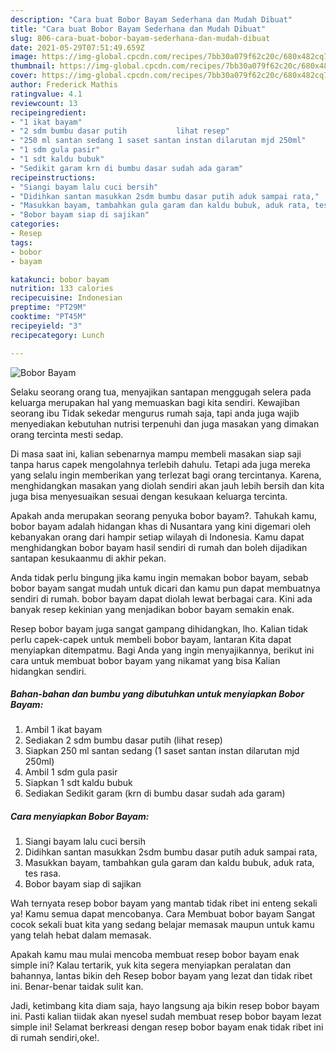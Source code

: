 ```yaml
---
description: "Cara buat Bobor Bayam Sederhana dan Mudah Dibuat"
title: "Cara buat Bobor Bayam Sederhana dan Mudah Dibuat"
slug: 806-cara-buat-bobor-bayam-sederhana-dan-mudah-dibuat
date: 2021-05-29T07:51:49.659Z
image: https://img-global.cpcdn.com/recipes/7bb30a079f62c20c/680x482cq70/bobor-bayam-foto-resep-utama.jpg
thumbnail: https://img-global.cpcdn.com/recipes/7bb30a079f62c20c/680x482cq70/bobor-bayam-foto-resep-utama.jpg
cover: https://img-global.cpcdn.com/recipes/7bb30a079f62c20c/680x482cq70/bobor-bayam-foto-resep-utama.jpg
author: Frederick Mathis
ratingvalue: 4.1
reviewcount: 13
recipeingredient:
- "1 ikat bayam"
- "2 sdm bumbu dasar putih           lihat resep"
- "250 ml santan sedang 1 saset santan instan dilarutan mjd 250ml"
- "1 sdm gula pasir"
- "1 sdt kaldu bubuk"
- "Sedikit garam krn di bumbu dasar sudah ada garam"
recipeinstructions:
- "Siangi bayam lalu cuci bersih"
- "Didihkan santan masukkan 2sdm bumbu dasar putih aduk sampai rata,"
- "Masukkan bayam, tambahkan gula garam dan kaldu bubuk, aduk rata, tes rasa."
- "Bobor bayam siap di sajikan"
categories:
- Resep
tags:
- bobor
- bayam

katakunci: bobor bayam 
nutrition: 133 calories
recipecuisine: Indonesian
preptime: "PT29M"
cooktime: "PT45M"
recipeyield: "3"
recipecategory: Lunch

---
```



![Bobor Bayam](https://img-global.cpcdn.com/recipes/7bb30a079f62c20c/680x482cq70/bobor-bayam-foto-resep-utama.jpg)

Selaku seorang orang tua, menyajikan santapan menggugah selera pada keluarga merupakan hal yang memuaskan bagi kita sendiri. Kewajiban seorang ibu Tidak sekedar mengurus rumah saja, tapi anda juga wajib menyediakan kebutuhan nutrisi terpenuhi dan juga masakan yang dimakan orang tercinta mesti sedap.

Di masa  saat ini, kalian sebenarnya mampu membeli masakan siap saji tanpa harus capek mengolahnya terlebih dahulu. Tetapi ada juga mereka yang selalu ingin memberikan yang terlezat bagi orang tercintanya. Karena, menghidangkan masakan yang diolah sendiri akan jauh lebih bersih dan kita juga bisa menyesuaikan sesuai dengan kesukaan keluarga tercinta. 



Apakah anda merupakan seorang penyuka bobor bayam?. Tahukah kamu, bobor bayam adalah hidangan khas di Nusantara yang kini digemari oleh kebanyakan orang dari hampir setiap wilayah di Indonesia. Kamu dapat menghidangkan bobor bayam hasil sendiri di rumah dan boleh dijadikan santapan kesukaanmu di akhir pekan.

Anda tidak perlu bingung jika kamu ingin memakan bobor bayam, sebab bobor bayam sangat mudah untuk dicari dan kamu pun dapat membuatnya sendiri di rumah. bobor bayam dapat diolah lewat berbagai cara. Kini ada banyak resep kekinian yang menjadikan bobor bayam semakin enak.

Resep bobor bayam juga sangat gampang dihidangkan, lho. Kalian tidak perlu capek-capek untuk membeli bobor bayam, lantaran Kita dapat menyiapkan ditempatmu. Bagi Anda yang ingin menyajikannya, berikut ini cara untuk membuat bobor bayam yang nikamat yang bisa Kalian hidangkan sendiri.

<!--inarticleads1-->

##### Bahan-bahan dan bumbu yang dibutuhkan untuk menyiapkan Bobor Bayam:

1. Ambil 1 ikat bayam
1. Sediakan 2 sdm bumbu dasar putih           (lihat resep)
1. Siapkan 250 ml santan sedang (1 saset santan instan dilarutan mjd 250ml)
1. Ambil 1 sdm gula pasir
1. Siapkan 1 sdt kaldu bubuk
1. Sediakan Sedikit garam (krn di bumbu dasar sudah ada garam)




<!--inarticleads2-->

##### Cara menyiapkan Bobor Bayam:

1. Siangi bayam lalu cuci bersih
1. Didihkan santan masukkan 2sdm bumbu dasar putih aduk sampai rata,
1. Masukkan bayam, tambahkan gula garam dan kaldu bubuk, aduk rata, tes rasa.
1. Bobor bayam siap di sajikan




Wah ternyata resep bobor bayam yang mantab tidak ribet ini enteng sekali ya! Kamu semua dapat mencobanya. Cara Membuat bobor bayam Sangat cocok sekali buat kita yang sedang belajar memasak maupun untuk kamu yang telah hebat dalam memasak.

Apakah kamu mau mulai mencoba membuat resep bobor bayam enak simple ini? Kalau tertarik, yuk kita segera menyiapkan peralatan dan bahannya, lantas bikin deh Resep bobor bayam yang lezat dan tidak ribet ini. Benar-benar taidak sulit kan. 

Jadi, ketimbang kita diam saja, hayo langsung aja bikin resep bobor bayam ini. Pasti kalian tiidak akan nyesel sudah membuat resep bobor bayam lezat simple ini! Selamat berkreasi dengan resep bobor bayam enak tidak ribet ini di rumah sendiri,oke!.

